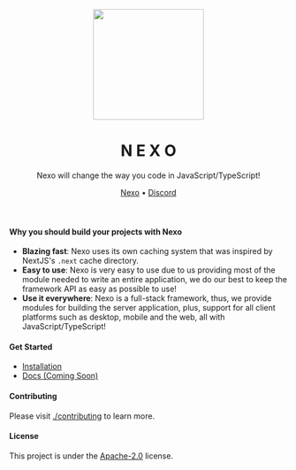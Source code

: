<div align="center">
  <img width="200px" src="https://raw.githubusercontent.com/SkylixGH/Info/main/logos/Logo%20Icon%20Auto.svg" alt="" />
</div>

<h1 align="center">N E X O</h1>
<p align="center">Nexo will change the way you code in JavaScript/TypeScript!</p>

<div align="center">
  <a href="https://github.com/SkylixGH/Nexo" target="_blank">Nexo</a> •
  <a href="https://discord.gg/b9vcR6evgG" target="_blank">Discord</a>
</div>

<br />
<br />

#### Why you should build your projects with **Nexo**
-   **Blazing fast**: Nexo uses its own caching system that was inspired by NextJS's `.next` cache directory. 
-   **Easy to use**: Nexo is very easy to use due to us providing most of the module needed to write an entire application, we do our best to keep the framework API as easy as possible to use!
-   **Use it everywhere**: Nexo is a full-stack framework, thus, we provide modules for building the server application, plus, support for all client platforms such as desktop, mobile and the web, all with JavaScript/TypeScript!

#### Get Started
-   [Installation](./quickSetup/Installation.md)
-   [Docs (Coming Soon)](https://skylix.net/docs/nexo)

#### Contributing
Please visit [./contributing](./contributing) to learn more.

#### License
This project is under the [Apache-2.0](./LICENSE) license.
